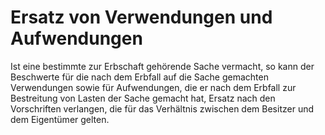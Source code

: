 # Ersatz von Verwendungen und Aufwendungen

Ist eine bestimmte zur Erbschaft gehörende Sache vermacht, so kann der Beschwerte für die nach dem Erbfall auf die Sache gemachten Verwendungen sowie für Aufwendungen, die er nach dem Erbfall zur Bestreitung von Lasten der Sache gemacht hat, Ersatz nach den Vorschriften verlangen, die für das Verhältnis zwischen dem Besitzer und dem Eigentümer gelten.
